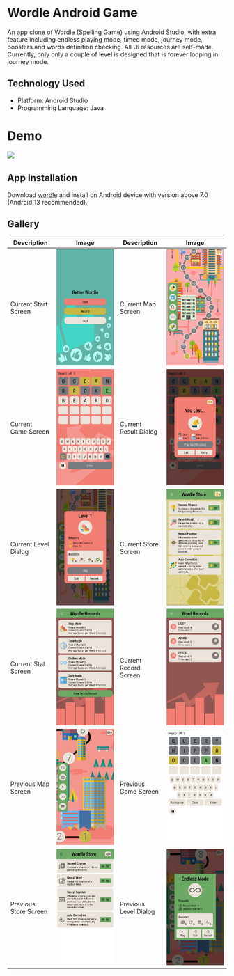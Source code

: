 # Wordle Android Game

An app clone of Wordle (Spelling Game) using Android Studio, 
with extra feature including endless playing mode, timed mode, 
journey mode, boosters and words definition checking.
All UI resources are self-made. 
Currently, only only a couple of level is designed that is forever looping in journey mode.

## Technology Used

- Platform: Android Studio
- Programming Language: Java

# Demo

<img src="./demo.gif" width="50%" />

## App Installation

Download [wordle](wordle.apk) and install on Android device with version above 7.0 (Android 13 recommended). 

## Gallery

| Description           | Image                                                     | Description           | Image                                                        |
|-----------------------|-----------------------------------------------------------|-----------------------|--------------------------------------------------------------|
| Current Start Screen  | ![Current Start Screen](gallery/curr_start_screen.jpg)    | Current Map Screen    | ![Current Map Screen](gallery/curr_level_map_screen.jpg)     |
| Current Game Screen   | ![Current Game Screen](gallery/curr_game_screen.jpg)      | Current Result Dialog | ![Current Result Dialog](gallery/curr_result_screen.jpg)     |
| Current Level Dialog  | ![Current Level Dialog](gallery/curr_level_alert.jpg)     | Current Store Screen  | ![Current Store Screen](gallery/curr_store_screen.jpg)       |
| Current Stat Screen   | ![Current Level Dialog](gallery/curr_stat_screen.jpg)     | Current Record Screen | ![Current Store Screen](gallery/curr_word_record_screen.jpg) |
| Previous Map Screen   | ![Previous Map Screen](gallery/prev_level_map_screen.jpg) | Previous Game Screen  | ![Previous Game Screen](gallery/prev_game_screen.jpg)        |
| Previous Store Screen | ![Previous Store Screen](gallery/prev_store_screen.jpg)   | Previous Level Dialog | ![Previous Level Dialog](gallery/prev_level_alert.jpg)       |





